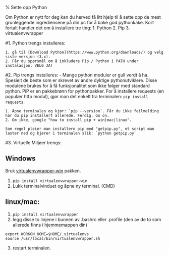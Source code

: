 % Sette opp Python 

Om Python er nytt for deg kan du herved få litt hjelp til å sette opp de mest grunleggende
ingrediensene på din pc for å bake god pythonkake.  Kort fortalt handler det om å installere tre ting:
	1. Python
	2. Pip
	3. virtualenvwrapper

#1. Python trengs installeres: 

	1. gå til [Download Python](https://www.python.org/downloads/) og velg siste versjon (3.x).
	2. Får du spørsmål om å inkludere Pip / Python i PATH under instalasjon: VELG JA!

#2. Pip trengs installeres:
	- Mange python moduler er gull verdt å ha. Spesielt de beste som er skrevet av andre dyktige pythonutviklere. 
	  Disse modulene brukes for å få funksjonalitet som ikke følger med standard python.  PiP er en pakkebrønn for pythonpakker. For å installere requests (en populær http modul), gjør man det enkelt fra terminalen: `pip install requests`.

	1. Åpne terminalen og kjør: `pip --version`. Får du ikke feilmelding har du pip installert allerede. Ferdig. Go on.
	2. Om ikke, google "how to install pip + win|mac|linux". 

	Som regel pleier man installere pip med "getpip.py", et script man laster ned og kjører i terminalen slik: `python getpip.py`

#3. Virtuelle Miljøer trengs:
 
## Windows
Bruk [virtualenvwrapper-win](https://pypi.python.org/pypi/virtualenvwrapper-win) pakken. 
 1. `pip install virtualenvwrapper-win`
 2. Lukk terminalvinduet og åpne ny terminal. (CMD) 

## linux/mac:
  
 1. `pip install virtualenvwrapper`
 2. legg disse to linjene i bunnen av .bashrc eller .profile (den av de to som allerede finns i hjemmemappen din)
 

```
export WORKON_HOME=$HOME/.virtualenvs
source /usr/local/bin/virtualenvwrapper.sh
```
 3. restart terminalen. 
